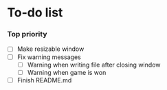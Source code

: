 # To-do list

### Top priority
- [ ] Make resizable window
- [ ] Fix warning messages
  - [ ] Warning when writing file after closing window
  - [ ] Warning when game is won
- [ ] Finish README.md
